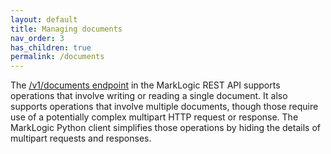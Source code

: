 ```yaml
---
layout: default
title: Managing documents
nav_order: 3
has_children: true
permalink: /documents
---
```


The [/v1/documents endpoint](https://docs.marklogic.com/REST/client/management) in the MarkLogic REST API supports
operations that involve writing or reading a single document. It also supports operations that involve multiple 
documents, though those require use of a potentially complex multipart HTTP request or response. The MarkLogic Python
client simplifies those operations by hiding the details of multipart requests and responses.
